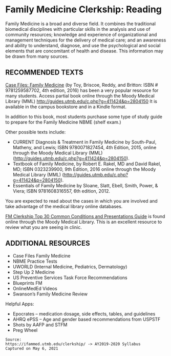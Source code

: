 # Family Medicine Clerkship: Reading

Family Medicine is a broad and diverse field. It combines the traditional biomedical disciplines with particular skills in the analysis and use of community resources; knowledge and experience of organizational and management techniques for the delivery of medical care; and an awareness and ability to understand, diagnose, and use the psychological and social elements that are concomitant of health and disease. This information may be drawn from many sources.

## RECOMMENDED TEXTS

<u>Case Files: Family Medicine</u> (by Toy, Briscoe, Reddy, and Britton: ISBN # 9781259587702, 4th edition, 2016) has been a very popular resource for many students. Access partial book online through the Moody Medical Library (MML) http://guides.utmb.edu/c.php?g=411424&p=2804150 It is available in the campus bookstore and in a Kindle format.

In addition to this book, most students purchase some type of study guide to prepare for the Family Medicine NBME (shelf exam.)

Other possible texts include:

* CURRENT Diagnosis & Treatment in Family Medicine by South-Paul, Matheny, and Lewis; ISBN 9780071827454, 4th Edition, 2015, online through the Moody Medical Library (MML) (http://guides.utmb.edu/c.php?g=411424&p=2804150).
* Textbook of Family Medicine, by Robert E. Rakel, MD and David Rakel, MD; ISBN 0323239900, 9th Edition, 2016 online through the Moody Medical Library (MML) (http://guides.utmb.edu/c.php?g=411424&p=2804150).
* Essentials of Family Medicine by Sloane, Slatt, Ebell, Smith, Power, & Viera; ISBN 9781608316557, 6th edition, 2012.

You are expected to read about the cases in which you are involved and take advantage of the medical library online databases.

[FM Clerkship Top 30 Common Conditions and Presentations Guide](http://guides.utmb.edu/fmclerkship/conditions) is found online through the Moody Medical Library. This is an excellent resource to review what you are seeing in clinic.

## ADDITIONAL RESOURCES

* Case Files Family Medicine
* NBME Practice Tests
* UWORLD (Internal Medicine, Pediatrics, Dermatology)
* Step Up 2 Medicine
* US Preventive Services Task Force Recommendations
* Blueprints FM
* OnlineMedEd Videos
* Swanson’s Family Medicine Review

Helpful Apps:

* Epocrates – medication dosage, side effects, tables, and guidelines
* AHRQ ePSS – Age and gender based recommendations from USPSTF
* Shots by AAFP and STFM
* Preg Wheel

```
Source:
https://ifammed.utmb.edu/clerkship/ -> AY2019-2020 Syllabus
Captured on May 6, 2021
```
